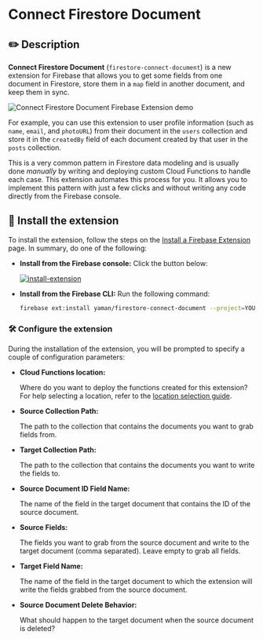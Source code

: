 # Connect Firestore Document

## ✏️ Description

**Connect Firestore Document** (`firestore-connect-document`) is a new extension for Firebase that allows you to get some fields from one document in Firestore, store them in a `map` field in another document, and keep them in sync.

![Connect Firestore Document Firebase Extension demo](https://user-images.githubusercontent.com/35961879/201526571-b0106cb1-36f4-4a46-9b96-0d96e5aca39a.gif)

For example, you can use this extension to user profile information (such as `name`, `email`, and `photoURL`) from their document in the `users` collection and store it in the `createdBy` field of each document created by that user in the `posts` collection.

This is a very common pattern in Firestore data modeling and is usually done _manually_ by writing and deploying custom Cloud Functions to handle each case. This extension automates this process for you. It allows you to implement this pattern with just a few clicks and without writing any code directly from the Firebase console.

## 🧩 Install the extension

To install the extension, follow the steps on the [Install a Firebase Extension](https://firebase.google.com/docs/extensions/install-extensions) page. In summary, do one of the following:

- **Install from the Firebase console:** Click the button below:

  [![install-extension](https://user-images.githubusercontent.com/35961879/201528504-4e99bfc7-8691-4151-b63d-0511097d7c18.png)](https://console.firebase.google.com/project/_/extensions/install?ref=yaman/firestore-connect-document)

- **Install from the Firebase CLI:** Run the following command:

  ```bash
  firebase ext:install yaman/firestore-connect-document --project=YOUR_PROJECT_ID
  ```

### 🛠️ Configure the extension

During the installation of the extension, you will be prompted to specify a couple of configuration parameters:

- **Cloud Functions location:**

  Where do you want to deploy the functions created for this extension? For help selecting a location, refer to the [location selection guide](https://firebase.google.com/docs/functions/locations).

- **Source Collection Path:**

  The path to the collection that contains the documents you want to grab fields from.

- **Target Collection Path:**

  The path to the collection that contains the documents you want to write the fields to.

- **Source Document ID Field Name:**

  The name of the field in the target document that contains the ID of the source document.

- **Source Fields:**

  The fields you want to grab from the source document and write to the target document (comma separated). Leave empty to grab all fields.

- **Target Field Name:**

  The name of the field in the target document to which the extension will write the fields grabbed from the source document.

- **Source Document Delete Behavior:**

  What should happen to the target document when the source document is deleted?
